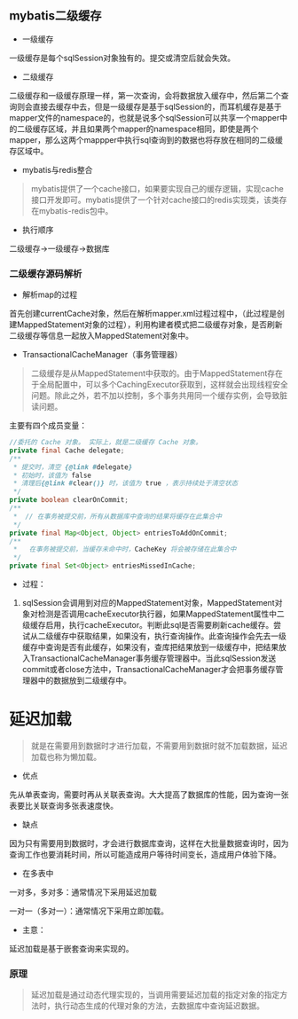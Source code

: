 ## mybatis二级缓存



- 一级缓存

一级缓存是每个sqlSession对象独有的。提交或清空后就会失效。

- 二级缓存

二级缓存和一级缓存原理一样，第一次查询，会将数据放入缓存中，然后第二个查询则会直接去缓存中去，但是一级缓存是基于sqlSession的，而耳机缓存是基于mapper文件的namespace的，也就是说多个sqlSession可以共享一个mapper中的二级缓存区域，并且如果两个mapper的namespace相同，即使是两个mapper，那么这两个mappper中执行sql查询到的数据也将存放在相同的二级缓存区域中。

- mybatis与redis整合

> mybatis提供了一个cache接口，如果要实现自己的缓存逻辑，实现cache接口开发即可。mybatis提供了一个针对cache接口的redis实现类，该类存在mybatis-redis包中。



- 执行顺序

二级缓存->一级缓存->数据库



### 二级缓存源码解析

- 解析map的过程

首先创建currentCache对象，然后在解析mapper.xml过程过程中，（此过程是创建MappedStatement对象的过程），利用构建者模式把二级缓存对象，是否刷新二级缓存等信息一起放入MappedStatement对象中。



- TransactionalCacheManager（事务管理器）

> 二级缓存是从MappedStatement中获取的。由于MappedStatement存在于全局配置中，可以多个CachingExecutor获取到，这样就会出现线程安全问题。除此之外，若不加以控制，多个事务共用同一个缓存实例，会导致脏读问题。

主要有四个成员变量：

```java
//委托的 Cache 对象。 实际上，就是二级缓存 Cache 对象。
private final Cache delegate;
/**
 * 提交时，清空 {@link #delegate}
 * 初始时，该值为 false
 * 清理后{@link #clear()} 时，该值为 true ，表示持续处于清空状态
 */
private boolean clearOnCommit;
/**
 *  // 在事务被提交前，所有从数据库中查询的结果将缓存在此集合中
 */
private final Map<Object, Object> entriesToAddOnCommit;
/**
 *   在事务被提交前，当缓存未命中时，CacheKey 将会被存储在此集合中
 */
private final Set<Object> entriesMissedInCache;
```



- 过程：

1. sqlSession会调用到对应的MappedStatement对象，MappedStatement对象对检测是否调用cacheExecutor执行器，如果MappedStatement属性中二级缓存启用，执行cacheExecutor。判断此sql是否需要刷新cache缓存。尝试从二级缓存中获取结果，如果没有，执行查询操作。此查询操作会先去一级缓存中查询是否有此缓存，如果没有，查库把结果放到一级缓存中，把结果放入TransactionalCacheManager事务缓存管理器中。当此sqlSession发送commit或者close方法中，TransactionalCacheManager才会把事务缓存管理器中的数据放到二级缓存中。



# 延迟加载

> 就是在需要用到数据时才进行加载，不需要用到数据时就不加载数据，延迟加载也称为懒加载。

- 优点

先从单表查询，需要时再从关联表查询。大大提高了数据库的性能，因为查询一张表要比关联查询多张表速度快。

- 缺点

因为只有需要用到数据时，才会进行数据库查询，这样在大批量数据查询时，因为查询工作也要消耗时间，所以可能造成用户等待时间变长，造成用户体验下降。

- 在多表中

一对多，多对多：通常情况下采用延迟加载

一对一（多对一）：通常情况下采用立即加载。

- 主意：

延迟加载是基于嵌套查询来实现的。



### 原理

> 延迟加载是通过动态代理实现的，当调用需要延迟加载的指定对象的指定方法时，执行动态生成的代理对象的方法，去数据库中查询延迟数据。





